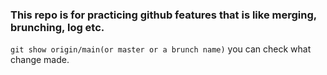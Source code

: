 ### This repo is for practicing github features that is like merging, brunching, log etc.

`git show origin/main(or master or a brunch name)` you can check what change made.
